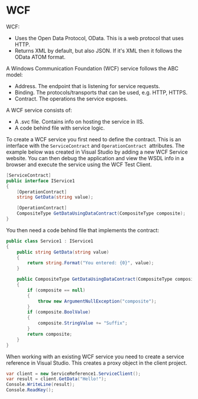# WCF

WCF:
- Uses the Open Data Protocol, OData. This is a web protocol that uses HTTP.
- Returns XML by default, but also JSON. If it's XML then it follows the OData ATOM format.

A Windows Communication Foundation (WCF) service follows the ABC model:
- Address. The endpoint that is listening for service requests.
- Binding. The protocols/transports that can be used, e.g. HTTP, HTTPS.
- Contract. The operations the service exposes. 

A WCF service consists of:
- A .svc file. Contains info on hosting the service in IIS. 
- A code behind file with service logic.

To create a WCF service you first need to define the contract. This is an interface with the `ServiceContract` and `OperationContract `attributes. The example below was created in Visual Studio by adding a new WCF Service website. You can then debug the application and view the WSDL info in a browser and execute the service using the WCF Test Client.

```csharp
[ServiceContract]
public interface IService1
{
    [OperationContract]
    string GetData(string value);

    [OperationContract]
    CompositeType GetDataUsingDataContract(CompositeType composite);
}
```

You then need a code behind file that implements the contract:

```csharp
public class Service1 : IService1
{
    public string GetData(string value)
    {
        return string.Format("You entered: {0}", value);
    }

    public CompositeType GetDataUsingDataContract(CompositeType composite)
    {
        if (composite == null)
        {
            throw new ArgumentNullException("composite");
        }
        if (composite.BoolValue)
        {
            composite.StringValue += "Suffix";
        }
        return composite;
    }
}
```

When working with an existing WCF service you need to create a service reference in Visual Studio. This creates a proxy object in the client project.

```csharp
var client = new ServiceReference1.ServiceClient();
var result = client.GetData("Hello!");
Console.WriteLine(result);
Console.ReadKey();
```
<!--stackedit_data:
eyJoaXN0b3J5IjpbMjEzMTU5MTg2M119
-->